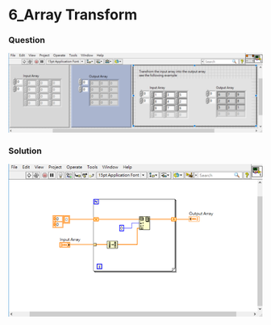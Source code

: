 # 6_Array Transform
### Question
![Question](https://github.com/Offliners/LabVIEW_projects/blob/master/LabVIEW-Fast-Coding-Challenge/Question6/6_Array%20Transform.vi%20Front%20Panel.png)

### Solution
![Solution](https://github.com/Offliners/LabVIEW_projects/blob/master/LabVIEW-Fast-Coding-Challenge/Question6/6_Array%20Transform.vi%20Block%20Diagram.png)
